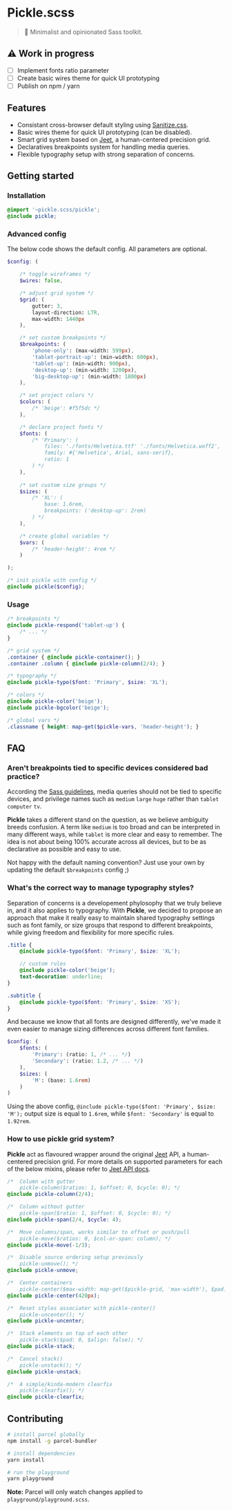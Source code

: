 # Pickle.scss

> 🥒 Minimalist and opinionated Sass toolkit.

## ⚠️ Work in progress

- [ ] Implement fonts ratio parameter
- [ ] Create basic wires theme for quick UI prototyping
- [ ] Publish on npm / yarn

## Features

- Consistant cross-browser default styling using [Sanitize.css](https://github.com/csstools/sanitize.css).
- Basic wires theme for quick UI prototyping (can be disabled).
- Smart grid system based on [Jeet](https://github.com/mojotech/jeet), a human-centered precision grid.
- Declaratives breakpoints system for handling media queries.
- Flexible typography setup with strong separation of concerns.

## Getting started

### Installation

```scss
@import '~pickle.scss/pickle';
@include pickle;
```

### Advanced config

The below code shows the default config. All parameters are optional.

```scss
$config: (

    /* toggle wireframes */
    $wires: false,

    /* adjust grid system */
    $grid: (
        gutter: 3,
        layout-direction: LTR,
        max-width: 1440px
    ),

    /* set custom breakpoints */
    $breakpoints: (
        'phone-only': (max-width: 599px),
        'tablet-portrait-up': (min-width: 600px),
        'tablet-up': (min-width: 900px),
        'desktop-up': (min-width: 1200px),
        'big-desktop-up': (min-width: 1800px)
    ),

    /* set project colors */
    $colors: (
        /* 'beige': #f5f5dc */
    ),

    /* declare project fonts */
    $fonts: (
        /* 'Primary': (
            files: './fonts/Helvetica.ttf' './fonts/Helvetica.woff2',
            family: #{'Helvetica', Arial, sans-serif},
            ratio: 1
        ) */
    ),
    
    /* set custom size groups */ 
    $sizes: (
        /* 'XL': (
            base: 1.6rem,
            breakpoints: ('desktop-up': 2rem)
        ) */
    ),

    /* create global variables */
    $vars: (
        /* 'header-height': 4rem */
    )

);

/* init pickle with config */
@include pickle($config);
```

### Usage

```scss
/* breakpoints */
@include pickle-respond('tablet-up') {
    /* ... */
}

/* grid system */
.container { @include pickle-container(); }
.container .column { @include pickle-column(2/4); }

/* typography */
@include pickle-typo($font: 'Primary', $size: 'XL');

/* colors */
@include pickle-color('beige');
@include pickle-bgcolor('beige');

/* global vars */
.classname { height: map-get($pickle-vars, 'header-height'); }
```

## FAQ

### Aren't breakpoints tied to specific devices considered bad practice?

According the [Sass guidelines](https://sass-guidelin.es/#responsive-web-design-and-breakpoints), media queries should not be tied to specific devices, and privilege names such as `medium` `large` `huge` rather than `tablet` `computer` `tv`.

**Pickle** takes a different stand on the question, as we believe ambiguity breeds confusion. A term like `medium` is too broad and can be interpreted in many different ways, while `tablet` is more clear and easy to remember. The idea is not about being 100% accurate across all devices, but to be as declarative as possible and easy to use.

Not happy with the default naming convention? Just use your own by updating the default `$breakpoints` config ;)

### What's the correct way to manage typography styles?

Separation of concerns is a developement phylosophy that we truly believe in, and it also applies to typography. With **Pickle**, we decided to propose an approach that make it really easy to maintain shared typography settings such as font family, or size groups that respond to different breakpoints, while giving freedom and flexibility for more specific rules.

```scss
.title {
    @include pickle-typo($font: 'Primary', $size: 'XL');

    // custom rules
    @include pickle-color('beige');
    text-decoration: underline;
}

.subtitle {
    @include pickle-typo($font: 'Primary', $size: 'XS');
}
```

And because we know that all fonts are designed differently, we've made it even easier to manage sizing differences across different font families.

```scss
$config: (
    $fonts: (
        'Primary': (ratio: 1, /* ... */)
        'Secondary': (ratio: 1.2, /* ... */)
    ),
    $sizes: (
        'M': (base: 1.6rem)
    )
)
```

Using the above config, `@include pickle-typo($font: 'Primary', $size: 'M');` output size is equal to `1.6rem`, while `$font: 'Secondary'` is equal to `1.92rem`.

### How to use pickle grid system?

**Pickle** act as flavoured wrapper around the original [Jeet](https://github.com/mojotech/jeet) API, a human-centered precision grid. For more details on supported parameters for each of the below mixins, please refer to [Jeet API docs](https://github.com/mojotech/jeet/blob/master/docs/api.md).

```scss
/*  Column with gutter
    pickle-column($ratios: 1, $offset: 0, $cycle: 0); */
@include pickle-column(2/4);

/*  Column without gutter
    pickle-span($ratio: 1, $offset: 0, $cycle: 0); */
@include pickle-span(2/4, $cycle: 4);

/*  Move columns/span, works similar to offset or push/pull
    pickle-move($ratios: 0, $col-or-span: column); */
@include pickle-move(-1/3);

/*  Disable source ordering setup previously
    pickle-unmove(); */
@include pickle-unmove;

/*  Center containers
    pickle-center($max-width: map-get($pickle-grid, 'max-width'), $pad: 0); */
@include pickle-center(420px);

/*  Reset styles associater with pickle-center()
    pickle-uncenter(); */
@include pickle-uncenter;

/*  Stack elements on top of each other
    pickle-stack($pad: 0, $align: false); */
@include pickle-stack;

/*  Cancel stack()
    pickle-unstack(); */
@include pickle-unstack;

/*  A simple/kinda-modern clearfix
    pickle-clearfix(); */
@include pickle-clearfix;
```

## Contributing

```bash
# install parcel globally
npm install -g parcel-bundler

# install dependencies
yarn install

# run the playground
yarn playground
```

**Note:** Parcel will only watch changes applied to `playground/playground.scss`.